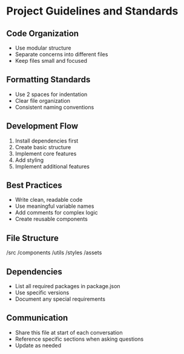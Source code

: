 # Project Guidelines and Standards

## Code Organization
- Use modular structure
- Separate concerns into different files
- Keep files small and focused

## Formatting Standards
- Use 2 spaces for indentation
- Clear file organization
- Consistent naming conventions

## Development Flow
1. Install dependencies first
2. Create basic structure
3. Implement core features
4. Add styling
5. Implement additional features

## Best Practices
- Write clean, readable code
- Use meaningful variable names
- Add comments for complex logic
- Create reusable components

## File Structure
/src
  /components
  /utils
  /styles
  /assets

## Dependencies
- List all required packages in package.json
- Use specific versions
- Document any special requirements

## Communication
- Share this file at start of each conversation
- Reference specific sections when asking questions
- Update as needed